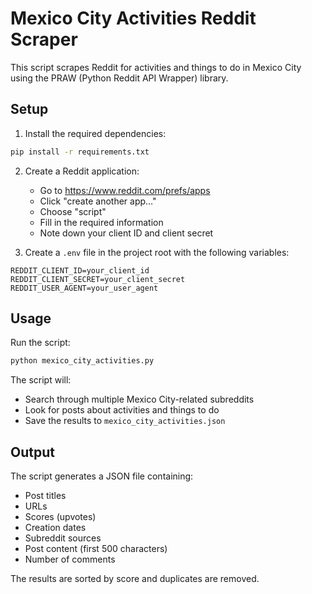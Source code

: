 # Mexico City Activities Reddit Scraper

This script scrapes Reddit for activities and things to do in Mexico City using the PRAW (Python Reddit API Wrapper) library.

## Setup

1. Install the required dependencies:

```bash
pip install -r requirements.txt
```

2. Create a Reddit application:

   - Go to https://www.reddit.com/prefs/apps
   - Click "create another app..."
   - Choose "script"
   - Fill in the required information
   - Note down your client ID and client secret
3. Create a `.env` file in the project root with the following variables:

```
REDDIT_CLIENT_ID=your_client_id
REDDIT_CLIENT_SECRET=your_client_secret
REDDIT_USER_AGENT=your_user_agent
```

## Usage

Run the script:

```bash
python mexico_city_activities.py
```

The script will:

- Search through multiple Mexico City-related subreddits
- Look for posts about activities and things to do
- Save the results to `mexico_city_activities.json`

## Output

The script generates a JSON file containing:

- Post titles
- URLs
- Scores (upvotes)
- Creation dates
- Subreddit sources
- Post content (first 500 characters)
- Number of comments

The results are sorted by score and duplicates are removed.
